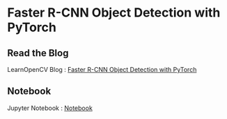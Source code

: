 # Faster R-CNN Object Detection with PyTorch

## Read the Blog 
LearnOpenCV Blog : [Faster R-CNN Object Detection with PyTorch](https://www.learnopencv.com/faster-r-cnn-object-detection-with-pytorch)

## Notebook
Jupyter Notebook : [Notebook](PyTorch_faster_RCNN.ipynb)
